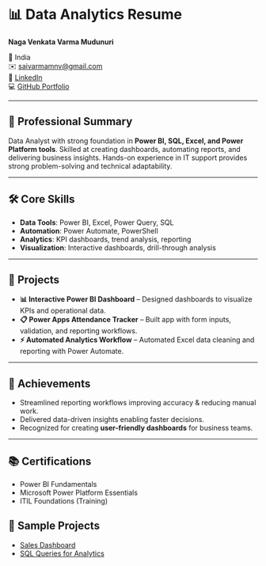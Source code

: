 # 📊 Data Analytics Resume  
**Naga Venkata Varma Mudunuri**

📍 India  
✉️ [saivarmamnv@gmail.com](mailto:saivarmamnv@gmail.com)  
🔗 [LinkedIn](https://www.linkedin.com/in/naga-venkata-varma-mudunuri-5547a216a/)  
💻 [GitHub Portfolio](https://github.com/mnvvarma/Naga-Venkata-Varma_Mudunuri.Github.io/blob/main/README.md)  

---

## 💼 Professional Summary
Data Analyst with strong foundation in **Power BI, SQL, Excel, and Power Platform tools**. Skilled at creating dashboards, automating reports, and delivering business insights. Hands-on experience in IT support provides strong problem-solving and technical adaptability.

---

## 🛠️ Core Skills
- **Data Tools**: Power BI, Excel, Power Query, SQL  
- **Automation**: Power Automate, PowerShell  
- **Analytics**: KPI dashboards, trend analysis, reporting  
- **Visualization**: Interactive dashboards, drill-through analysis  

---

## 📂 Projects
- **📊 Interactive Power BI Dashboard** – Designed dashboards to visualize KPIs and operational data.  
- **📋 Power Apps Attendance Tracker** – Built app with form inputs, validation, and reporting workflows.  
- **⚡ Automated Analytics Workflow** – Automated Excel data cleaning and reporting with Power Automate.  

---

## 🎯 Achievements
- Streamlined reporting workflows improving accuracy & reducing manual work.  
- Delivered data-driven insights enabling faster decisions.  
- Recognized for creating **user-friendly dashboards** for business teams.  

---

## 📚 Certifications
- Power BI Fundamentals  
- Microsoft Power Platform Essentials  
- ITIL Foundations (Training)  


## 🔹 Sample Projects
- [Sales Dashboard](Naga-Venkata-Varma_Mudunuri.Github.io/professional_Achievements/data_analytics/Projects/Sales_Dashboard.md)  
- [SQL Queries for Analytics](Naga-Venkata-Varma_Mudunuri.Github.io/professional_Achievements/data_analytics/Projects/SQL_Queries.md)  
